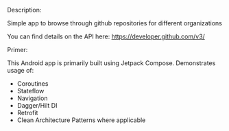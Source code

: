 Description:

Simple app to browse through github repositories for different organizations

You can find details on the API here: https://developer.github.com/v3/

Primer:

This Android app is primarily built using Jetpack Compose.  Demonstrates usage of:
- Coroutines
- Stateflow
- Navigation
- Dagger/Hilt DI
- Retrofit
- Clean Architecture Patterns where applicable